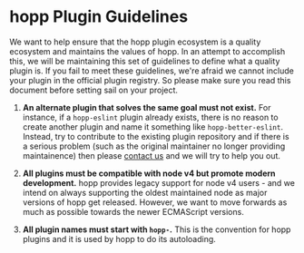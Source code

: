 # hopp Plugin Guidelines

We want to help ensure that the hopp plugin ecosystem is a
quality ecosystem and maintains the values of hopp. In an
attempt to accomplish this, we will be maintaining this set
of guidelines to define what a quality plugin is. If you fail
to meet these guidelines, we're afraid we cannot include your
plugin in the official plugin registry. So please make sure
you read this document before setting sail on your project.

 1. **An alternate plugin that solves the same goal must not
 exist.** For instance, if a `hopp-eslint` plugin already exists,
 there is no reason to create another plugin and name it something
 like `hopp-better-eslint`. Instead, try to contribute to the
 existing plugin repository and if there is a serious problem
 (such as the original maintainer no longer providing maintainence)
 then please [contact us](mailto:hopp@apps.alibhai.co) and we will
 try to help you out.

 2. **All plugins must be compatible with node v4 but promote modern
 development.** hopp provides legacy support for node v4 users - and we
 intend on always supporting the oldest maintained node as major versions
 of hopp get released. However, we want to move forwards as much as possible
 towards the newer ECMAScript versions.

 3. **All plugin names must start with `hopp-`.** This is the convention for
 hopp plugins and it is used by hopp to do its autoloading.